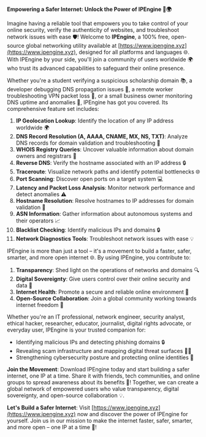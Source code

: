 **Empowering a Safer Internet: Unlock the Power of IPEngine 🔐🌍**

Imagine having a reliable tool that empowers you to take control of your online security, verify the authenticity of websites, and troubleshoot network issues with ease 🛡️! Welcome to **IPEngine**, a 100% free, open-source global networking utility available at [https://www.ipengine.xyz](https://www.ipengine.xyz), designed for all platforms and languages 🌐. With IPEngine by your side, you'll join a community of users worldwide 🌍 who trust its advanced capabilities to safeguard their online presence.

Whether you're a student verifying a suspicious scholarship domain 📚, a developer debugging DNS propagation issues 🔩, a remote worker troubleshooting VPN packet loss 🚀, or a small business owner monitoring DNS uptime and anomalies 💼, IPEngine has got you covered. Its comprehensive feature set includes:

1. **IP Geolocation Lookup**: Identify the location of any IP address worldwide 🌍
2. **DNS Record Resolution (A, AAAA, CNAME, MX, NS, TXT)**: Analyze DNS records for domain validation and troubleshooting 🔑
3. **WHOIS Registry Queries**: Uncover valuable information about domain owners and registrars 🔎
4. **Reverse DNS**: Verify the hostname associated with an IP address 🔒
5. **Traceroute**: Visualize network paths and identify potential bottlenecks 🌐
6. **Port Scanning**: Discover open ports on a target system 💻
7. **Latency and Packet Loss Analysis**: Monitor network performance and detect anomalies ⚠️
8. **Hostname Resolution**: Resolve hostnames to IP addresses for domain validation 👥
9. **ASN Information**: Gather information about autonomous systems and their operators 📈
10. **Blacklist Checking**: Identify malicious IPs and domains 🔒
11. **Network Diagnostics Tools**: Troubleshoot network issues with ease 💡

IPEngine is more than just a tool – it's a movement to build a faster, safer, smarter, and more open internet 🌐. By using IPEngine, you contribute to:

1. **Transparency**: Shed light on the operations of networks and domains 🔍
2. **Digital Sovereignty**: Give users control over their online security and data 👥
3. **Internet Health**: Promote a secure and reliable online environment 🌈
4. **Open-Source Collaboration**: Join a global community working towards internet freedom 🚀

Whether you're an IT professional, network engineer, security analyst, ethical hacker, researcher, educator, journalist, digital rights advocate, or everyday user, IPEngine is your trusted companion for:

* Identifying malicious IPs and detecting phishing domains 🔒
* Revealing scam infrastructure and mapping digital threat surfaces 🕵️‍♀️
* Strengthening cybersecurity posture and protecting online identities 🔑

**Join the Movement**: Download IPEngine today and start building a safer internet, one IP at a time. Share it with friends, tech communities, and online groups to spread awareness about its benefits 📢! Together, we can create a global network of empowered users who value transparency, digital sovereignty, and open-source collaboration 💡.

**Let's Build a Safer Internet**: Visit [https://www.ipengine.xyz](https://www.ipengine.xyz) now and discover the power of IPEngine for yourself. Join us in our mission to make the internet faster, safer, smarter, and more open – one IP at a time 🔗!